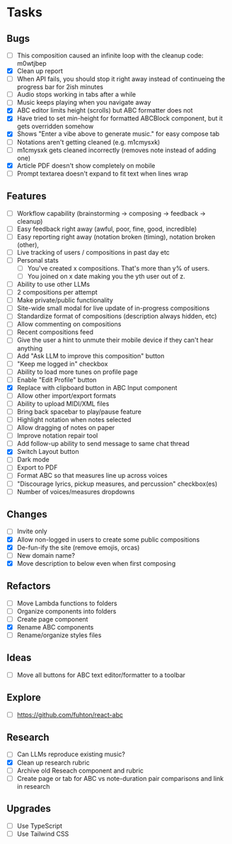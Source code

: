 # Tasks

## Bugs

- [ ] This composition caused an infinite loop with the cleanup code: m0wtjbep
- [x] Clean up report
- [ ] When API fails, you should stop it right away instead of continueing the progress bar for 2ish minutes
- [ ] Audio stops working in tabs after a while
- [ ] Music keeps playing when you navigate away
- [x] ABC editor limits height (scrolls) but ABC formatter does not
- [x] Have tried to set min-height for formatted ABCBlock component, but it gets overridden somehow
- [x] Shows "Enter a vibe above to generate music." for easy compose tab
- [ ] Notations aren't getting cleaned (e.g. m1cmysxk)
- [ ] m1cmysxk gets cleaned incorrectly (removes note instead of adding one)
- [x] Article PDF doesn't show completely on mobile
- [ ] Prompt textarea doesn't expand to fit text when lines wrap

## Features

- [ ] Workflow capability (brainstorming -> composing -> feedback -> cleanup)
- [ ] Easy feedback right away (awful, poor, fine, good, incredible)
- [ ] Easy reporting right away (notation broken (timing), notation broken (other), 
- [ ] Live tracking of users / compositions in past day etc
- [ ] Personal stats
  - [ ] You've created x compositions. That's more than y% of users.
  - [ ] You joined on x date making you the yth user out of z.
- [ ] Ability to use other LLMs
- [ ] 2 compositions per attempt
- [ ] Make private/public functionality
- [ ] Site-wide small modal for live update of in-progress compositions
- [ ] Standardize format of compositions (description always hidden, etc)
- [ ] Allow commenting on compositions
- [ ] Recent compositions feed
- [ ] Give the user a hint to unmute their mobile device if they can't hear anything
- [ ] Add "Ask LLM to improve this composition" button
- [ ] "Keep me logged in" checkbox
- [ ] Ability to load more tunes on profile page
- [ ] Enable "Edit Profile" button
- [x] Replace with clipboard button in ABC Input component
- [ ] Allow other import/export formats
- [ ] Ability to upload MIDI/XML files
- [ ] Bring back spacebar to play/pause feature
- [ ] Highlight notation when notes selected
- [ ] Allow dragging of notes on paper
- [ ] Improve notation repair tool
- [ ] Add follow-up ability to send message to same chat thread
- [x] Switch Layout button
- [ ] Dark mode
- [ ] Export to PDF
- [ ] Format ABC so that measures line up across voices
- [ ] "Discourage lyrics, pickup measures, and percussion" checkbox(es)
- [ ] Number of voices/measures dropdowns

## Changes

- [ ] Invite only
- [x] Allow non-logged in users to create some public compositions
- [x] De-fun-ify the site (remove emojis, orcas)
- [ ] New domain name?
- [x] Move description to below even when first composing

## Refactors

- [ ] Move Lambda functions to folders
- [ ] Organize components into folders
- [ ] Create page component
- [x] Rename ABC components
- [ ] Rename/organize styles files

## Ideas

- [ ] Move all buttons for ABC text editor/formatter to a toolbar

## Explore

- [ ] https://github.com/fuhton/react-abc

## Research

- [ ] Can LLMs reproduce existing music?
- [x] Clean up research rubric
- [ ] Archive old Reseach component and rubric
- [ ] Create page or tab for ABC vs note-duration pair comparisons and link in research

## Upgrades

- [ ] Use TypeScript
- [ ] Use Tailwind CSS